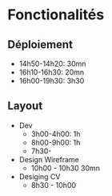 # Fonctionalités

## Déploiement

- 14h50-14h20: 30mn
- 16h10-16h30: 20mn
- 16h00-19h30: 3h30

## Layout

- Dev
  - 3h00-4h00: 1h
  - 8h00-9h00: 1h
  - 7h30-
- Design Wireframe
  - 10h00 - 10h30 30mn
- Desiging CV
  - 8h30 - 10h00
